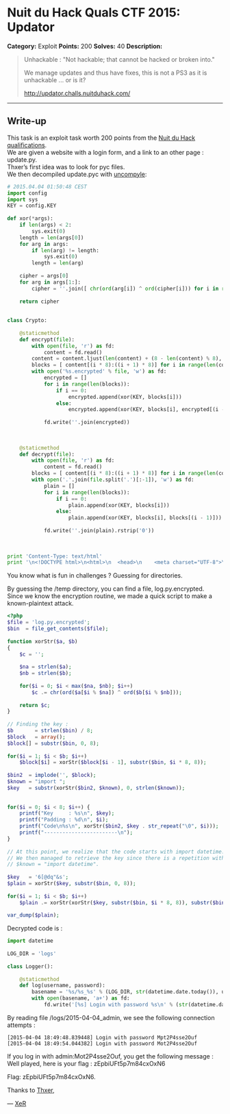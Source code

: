 # Nuit du Hack Quals CTF 2015: Updator

**Category:** Exploit
**Points:** 200
**Solves:** 40
**Description:** 

> Unhackable : "Not hackable; that cannot be hacked or broken into."
> 
> We manage updates and thus have fixes, this is not a PS3 as it is unhackable ... or is it?
> 
> <http://updator.challs.nuitduhack.com/>

___

## Write-up

This task is an exploit task worth 200 points from the [Nuit du Hack qualifications](http://quals.nuitduhack.com/).<br>
We are given a website with a login form, and a link to an other page : update.py.<br>
Thxer’s first idea was to look for pyc files.<br>
We then decompiled update.pyc with [uncompyle](https://github.com/gstarnberger/uncompyle):


```python
# 2015.04.04 01:50:48 CEST
import config
import sys
KEY = config.KEY
 
def xor(*args):
    if len(args) < 2:
        sys.exit(0)
    length = len(args[0])
    for arg in args:
        if len(arg) != length:
            sys.exit(0)
        length = len(arg)
 
    cipher = args[0]
    for arg in args[1:]:
        cipher = ''.join([ chr(ord(arg[i]) ^ ord(cipher[i])) for i in range(len(arg)) ])
 
    return cipher
 
 
class Crypto:
 
    @staticmethod
    def encrypt(file):
        with open(file, 'r') as fd:
            content = fd.read()
        content = content.ljust(len(content) + (8 - len(content) % 8), '0')
        blocks = [ content[(i * 8):((i + 1) * 8)] for i in range(len(content) / 8) ]
        with open('%s.encrypted' % file, 'w') as fd:
            encrypted = []
            for i in range(len(blocks)):
                if i == 0:
                    encrypted.append(xor(KEY, blocks[i]))
                else:
                    encrypted.append(xor(KEY, blocks[i], encrypted[(i - 1)]))
 
            fd.write(''.join(encrypted))
 
 
 
    @staticmethod
    def decrypt(file):
        with open(file, 'r') as fd:
            content = fd.read()
        blocks = [ content[(i * 8):((i + 1) * 8)] for i in range(len(content) / 8) ]
        with open('.'.join(file.split('.')[:-1]), 'w') as fd:
            plain = []
            for i in range(len(blocks)):
                if i == 0:
                    plain.append(xor(KEY, blocks[i]))
                else:
                    plain.append(xor(KEY, blocks[i], blocks[(i - 1)]))
 
            fd.write(''.join(plain).rstrip('0'))
 
 
 
print 'Content-Type: text/html'
print '\n<!DOCTYPE html>\n<html>\n  <head>\n    <meta charset="UTF-8">\n    <title>Updator - Update system</title>\n    <link rel="stylesheet" href="static/font-awesome/css/font-awesome.css">\n    <link rel="stylesheet" href="static/css/style.css">\n  </head>\n  <body>\n    <div id="info">\n      The update managing system is still under construction but will be available soon.\n    </div>\n  </body>\n</html>\n'
```


You know what is fun in challenges ? Guessing for directories.

By guessing the /temp directory, you can find a file, log.py.encrypted.<br>
Since we know the encryption routine, we made a quick script to make a known-plaintext attack.<br>

```php
<?php
$file = 'log.py.encrypted';
$bin  = file_get_contents($file);
 
function xorStr($a, $b)
{
    $c = '';
     
    $na = strlen($a);
    $nb = strlen($b);
     
    for($i = 0; $i < max($na, $nb); $i++)
        $c .= chr(ord($a[$i % $na]) ^ ord($b[$i % $nb]));
     
    return $c;
}
 
// Finding the key :
$b       = strlen($bin) / 8;
$block   = array();
$block[] = substr($bin, 0, 8);
 
for($i = 1; $i < $b; $i++)
    $block[$i] = xorStr($block[$i - 1], substr($bin, $i * 8, 8));
 
$bin2  = implode('', $block);
$known = "import ";
$key   = substr(xorStr($bin2, $known), 0, strlen($known));
 
 
for($i = 0; $i < 8; $i++) {
    printf("Key     : %s\n", $key);
    printf("Padding : %d\n", $i);
    printf("Code\n%s\n", xorStr($bin2, $key . str_repeat("\0", $i)));
    printf("------------------------\n");
}
 
// At this point, we realize that the code starts with import datetime.
// We then managed to retrieve the key since there is a repetition with
// $known = "import datetime".
 
$key   = '6[@dq"&s';
$plain = xorStr($key, substr($bin, 0, 8));
 
for($i = 1; $i < $b; $i++)
    $plain .= xorStr(xorStr($key, substr($bin, $i * 8, 8)), substr($bin, ($i - 1) * 8, 8));
 
var_dump($plain);
```


Decrypted code is :

```python
import datetime
 
LOG_DIR = 'logs'
 
class Logger():
 
    @staticmethod
    def log(username, password):
        basename = '%s/%s_%s' % (LOG_DIR, str(datetime.date.today()), username)
        with open(basename, 'a+') as fd:
            fd.write('[%s] Login with password %s\n' % (str(datetime.datetime.today()), password))
```

By reading file /logs/2015-04-04_admin, we see the following connection attempts :

```
[2015-04-04 18:49:48.839448] Login with password Mpt2P4sse2Ouf
[2015-04-04 18:49:54.044382] Login with password Mot2P4sse2Ouf
```

If you log in with admin:Mot2P4sse2Ouf, you get the following message :
Well played, here is your flag : zEpbiUFt5p7m84cxOxN6

Flag: zEpbiUFt5p7m84cxOxN6.

Thanks to
[Thxer](https://twitter.com/Thxer_),

— [XeR](https://twitter.com/XeR_0x2A)
